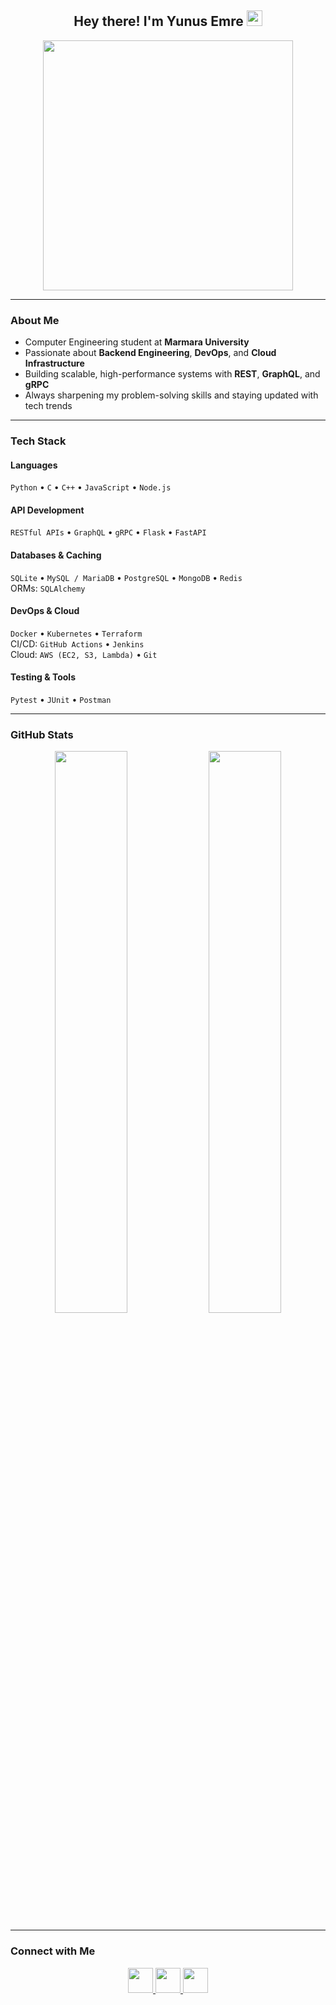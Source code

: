 <h2 align="center">Hey there! I'm Yunus Emre <img src="https://github.com/yunustechin/yunustechin/blob/master/Hi.gif" width="25"></h2>

<p align="center">
  <img src="https://media0.giphy.com/media/qgQUggAC3Pfv687qPC/giphy.gif" width="400"/>
</p>

---

### About Me

- Computer Engineering student at **Marmara University**  
- Passionate about **Backend Engineering**, **DevOps**, and **Cloud Infrastructure**  
- Building scalable, high-performance systems with **REST**, **GraphQL**, and **gRPC**  
- Always sharpening my problem-solving skills and staying updated with tech trends

---

### Tech Stack

#### Languages
`Python` • `C` • `C++` • `JavaScript` • `Node.js`

#### API Development
`RESTful APIs` • `GraphQL` • `gRPC` • `Flask` • `FastAPI`

#### Databases & Caching
`SQLite` • `MySQL / MariaDB` • `PostgreSQL` • `MongoDB` • `Redis`  
ORMs: `SQLAlchemy`

#### DevOps & Cloud
`Docker` • `Kubernetes` • `Terraform`  
CI/CD: `GitHub Actions` • `Jenkins`  
Cloud: `AWS (EC2, S3, Lambda)` • `Git`

#### Testing & Tools
`Pytest` • `JUnit` • `Postman`

---

### GitHub Stats

<p align="center">
  <img src="https://github-readme-stats.vercel.app/api?username=yunustechin&show_icons=true&theme=dark&count_private=true&hide_border=true" width="48%"/>
  <img src="https://github-readme-stats.vercel.app/api/top-langs/?username=yunustechin&layout=compact&theme=dark&hide_border=true" width="48%"/>
</p>

---

### Connect with Me

<p align="center"> 
  <a href="https://github.com/yunustechin" target="_blank">
    <img src="https://img.icons8.com/plasticine/100/000000/github.png" width="40"/>
  </a>  
  <a href="https://www.linkedin.com/in/yunus-emre-g%C3%BCltekin-5884b2332/" target="_blank">
    <img src="https://img.icons8.com/plasticine/100/000000/linkedin.png" width="40"/>
  </a>  
  <a href="mailto:yunustechin@gmail.com" target="_blank">
    <img src="https://img.icons8.com/plasticine/100/000000/gmail.png" width="40"/>
  </a>
</p>

